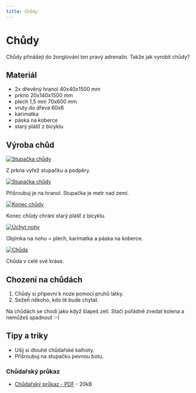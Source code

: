 ```yaml
---
title: Chůdy
---
```


# Chůdy

Chůdy přinášejí do žonglování ten pravý adrenalin. Takže jak vyrobit chůdy?

## Materiál

*   2x dřevěný hranol 40x40x1500 mm
*   prkno 20x140x1500 mm
*   plech 1,5 mm 70x600 mm
*   vruty do dřeva 60x6
*   karimatka
*   páska na koberce
*   starý plášť z bicyklu

## Výroba chůd

[![Stupačka chůdy](/img/s/stupacka.jpg "Stupačka chůdy")](/img/s/stupacka.jpg)

Z prkna vyřež stupačku a podpěry.

[![Stupačka chůdy](/img/s/stupacka2.jpg "Stupačka chůdy")](/img/s/stupacka2.jpg)

Přišroubuj je na hranol. Stupačka je metr nad zemí.

[![Konec chůdy](/img/k/konec.jpg "Konec chůdy")](/img/k/konec.jpg)

Konec chůdy chrání starý plášť z bicyklu.

[![Úchyt nohy](/img/u/uchyt.jpg "Úchyt nohy")](/img/u/uchyt.jpg)

Objímka na nohu = plech, karimatka a páska na koberce.

[![Chůda](/img/c/chuda.jpg "Chůda")](/img/c/chuda.jpg)

Chůda v celé své kráse.

## Chození na chůdách

1.  Chůdy si připevni k noze pomocí pruhů látky.
2.  Sežeň někoho, kdo tě bude chytat.

Na chůdách se chodí jako když šlapeš zelí. Stačí pořádně zvedat kolena a nemůžeš spadnout :-)

## Tipy a triky

*   Ušij si dlouhé chůdařské kalhoty.
*   Přišroubuj na stupačku pevnou botu.

### Chůdařský průkaz

*   [Chůdařský průkaz - PDF](/doc/chudarsky-prukaz.pdf "Portable Document Format") - 20kB
